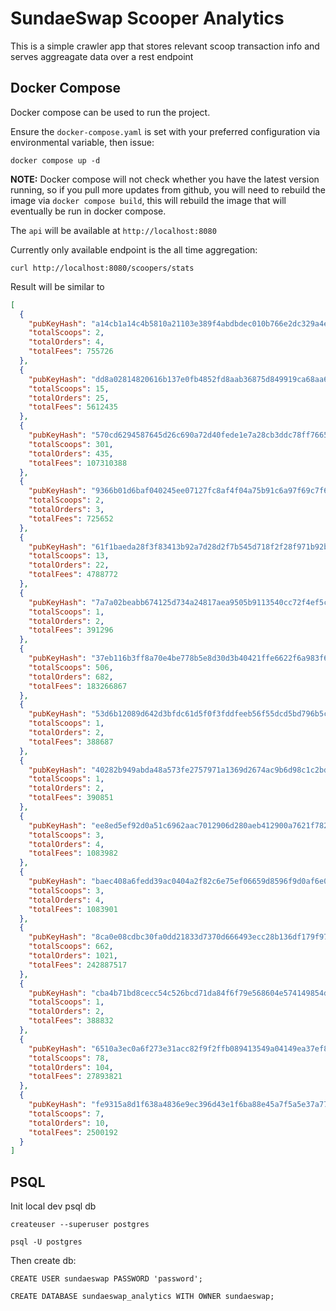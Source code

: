 # SundaeSwap Scooper Analytics

This is a simple crawler app that stores relevant scoop transaction info and serves aggreagate data over a rest endpoint

## Docker Compose

Docker compose can be used to run the project.

Ensure the `docker-compose.yaml` is set with your preferred configuration via environmental variable, then issue:

`docker compose up -d`

**NOTE:** Docker compose will not check whether you have the latest version running, so if you pull more updates from
github, you will need to rebuild the image via `docker compose build`, this will rebuild the image that will eventually
be run in docker compose.

The `api` will be available at `http://localhost:8080`

Currently only available endpoint is the all time aggregation:

`curl http://localhost:8080/scoopers/stats`

Result will be similar to 
```json
[
  {
    "pubKeyHash": "a14cb1a14c4b5810a21103e389f4abdbdec010b766e2dc329a4e0e96",
    "totalScoops": 2,
    "totalOrders": 4,
    "totalFees": 755726
  },
  {
    "pubKeyHash": "dd8a02814820616b137e0fb4852fd8aab36875d849919ca68aa6cb70",
    "totalScoops": 15,
    "totalOrders": 25,
    "totalFees": 5612435
  },
  {
    "pubKeyHash": "570cd6294587645d26c690a72d40fede1e7a28cb3ddc78ff76655820",
    "totalScoops": 301,
    "totalOrders": 435,
    "totalFees": 107310388
  },
  {
    "pubKeyHash": "9366b01d6baf040245ee07127fc8af4f04a75b91c6a97f69c7f6463a",
    "totalScoops": 2,
    "totalOrders": 3,
    "totalFees": 725652
  },
  {
    "pubKeyHash": "61f1baeda28f3f83413b92a7d28d2f7b545d718f2f28f971b92b3a21",
    "totalScoops": 13,
    "totalOrders": 22,
    "totalFees": 4788772
  },
  {
    "pubKeyHash": "7a7a02beabb674125d734a24817aea9505b9113540cc72f4ef5c2faf",
    "totalScoops": 1,
    "totalOrders": 2,
    "totalFees": 391296
  },
  {
    "pubKeyHash": "37eb116b3ff8a70e4be778b5e8d30d3b40421ffe6622f6a983f67f3f",
    "totalScoops": 506,
    "totalOrders": 682,
    "totalFees": 183266867
  },
  {
    "pubKeyHash": "53d6b12089d642d3bfdc61d5f0f3fddfeeb56f55dcd5bd796b5c25a1",
    "totalScoops": 1,
    "totalOrders": 2,
    "totalFees": 388687
  },
  {
    "pubKeyHash": "40282b949abda48a573fe2757971a1369d2674ac9b6d98c1c2bdbdf7",
    "totalScoops": 1,
    "totalOrders": 2,
    "totalFees": 390851
  },
  {
    "pubKeyHash": "ee8ed5ef92d0a51c6962aac7012906d280aeb412900a7621f782c7c9",
    "totalScoops": 3,
    "totalOrders": 4,
    "totalFees": 1083982
  },
  {
    "pubKeyHash": "baec408a6fedd39ac0404a2f82c6e75ef06659d8596f9d0af6e01241",
    "totalScoops": 3,
    "totalOrders": 4,
    "totalFees": 1083901
  },
  {
    "pubKeyHash": "8ca0e08cdbc30fa0dd21833d7370d666493ecc28b136df179f97fb5d",
    "totalScoops": 662,
    "totalOrders": 1021,
    "totalFees": 242887517
  },
  {
    "pubKeyHash": "cba4b71bd8cecc54c526bcd71da84f6f79e568604e574149854dbb86",
    "totalScoops": 1,
    "totalOrders": 2,
    "totalFees": 388832
  },
  {
    "pubKeyHash": "6510a3ec0a6f273e31acc82f9f2ffb089413549a04149ea37ef8d33b",
    "totalScoops": 78,
    "totalOrders": 104,
    "totalFees": 27893821
  },
  {
    "pubKeyHash": "fe9315a8d1f638a4836e9ec396d43e1f6ba88e45a7f5a5e37a77071a",
    "totalScoops": 7,
    "totalOrders": 10,
    "totalFees": 2500192
  }
]
```

## PSQL

Init local dev psql db

`createuser --superuser postgres`

`psql -U postgres`

Then create db:

```
CREATE USER sundaeswap PASSWORD 'password';

CREATE DATABASE sundaeswap_analytics WITH OWNER sundaeswap;
```

